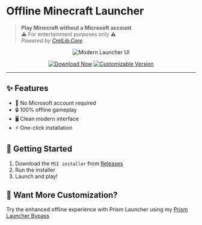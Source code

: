 # Offline Minecraft Launcher 

> **Play Minecraft without a Microsoft account**  
> ⚠️ For entertainment purposes only ⚠️  
> *Powered by [CmlLib.Core](https://github.com/CmlLib/CmlLib.Core)*

<div align="center">
  
  ![Modern Launcher UI](https://github.com/antunnitraj/OfflineMinecraftLauncher/assets/69330974/3c50c620-81e9-401d-99b8-e5209c3303d2)

  [![Download Now](https://img.shields.io/badge/Download-Windows_Installer-50fa7b?style=for-the-badge&logo=windows)](https://github.com/antunnitraj/OfflineMinecraftLauncher/releases/latest)
  [![Customizable Version](https://img.shields.io/badge/Prism_Launcher_Mod-Custom_Bypass-ff79c6?style=for-the-badge)](https://github.com/antunnitraj/Prism-Launcher-PolyMC-Offline-Bypass)

</div>

---

## ✨ Features
- 🚫 No Microsoft account required
- 🔒 100% offline gameplay
- 🖥️ Clean modern interface
- ⚡ One-click installation

## 🚀 Getting Started
1. Download the `MSI installer` from [Releases](https://github.com/antunnitraj/OfflineMinecraftLauncher/releases/latest)
2. Run the installer
3. Launch and play!

## 🧩 Want More Customization?
Try the enhanced offline experience with Prism Launcher using my
[Prism Launcher Bypass](https://github.com/antunnitraj/Prism-Launcher-PolyMC-Offline-Bypass)
